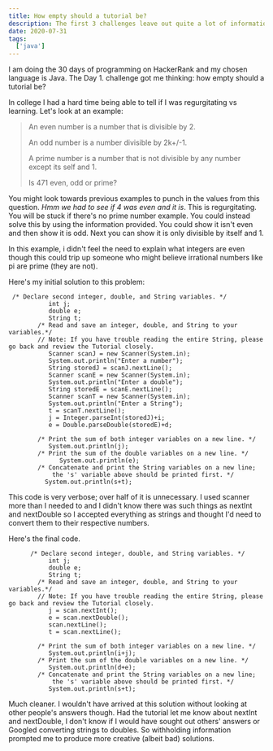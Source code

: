 ```yaml
---
title: How empty should a tutorial be?
description: The first 3 challenges leave out quite a lot of information and maybe that is good
date: 2020-07-31
tags:
  ['java']
---
```


I am doing the 30 days of programming on HackerRank and my chosen language is Java. The Day 1. challenge got me thinking: how empty should a tutorial be?

In college I had a hard time being able to tell if I was regurgitating vs learning. Let's look at an example:

>  An even number is a number that is divisible by 2.
>
> An odd number is a number divisible by 2k+/-1.
>
> A prime number is a number that is not divisible by any number except its self and 1.
>
> Is 471 even, odd or prime?

You might look towards previous examples to punch in the values from this question. *Hmm we had to see if 4 was even and it is*. This is regurgitating. You will be stuck if there's no prime number example. You could instead solve this by using the information provided. You could show it isn't even and then show it is odd. Next you can show it is only divisible by itself and 1. 

In this example, i didn't feel the need to explain what integers are even though this could trip up someone who might believe irrational numbers like pi are prime (they are not).

Here's my initial solution to this problem: 

```
 /* Declare second integer, double, and String variables. */
           int j; 
           double e;
           String t;
        /* Read and save an integer, double, and String to your variables.*/
        // Note: If you have trouble reading the entire String, please go back and review the Tutorial closely.
           Scanner scanJ = new Scanner(System.in);
           System.out.println("Enter a number");
           String storedJ = scanJ.nextLine();
           Scanner scanE = new Scanner(System.in);
           System.out.println("Enter a double");
           String storedE = scanE.nextLine();
           Scanner scanT = new Scanner(System.in);
           System.out.println("Enter a String");
           t = scanT.nextLine();
           j = Integer.parseInt(storedJ)+i;
           e = Double.parseDouble(storedE)+d;

        /* Print the sum of both integer variables on a new line. */
           System.out.println(j);
        /* Print the sum of the double variables on a new line. */
		      System.out.println(e);
        /* Concatenate and print the String variables on a new line; 
        	the 's' variable above should be printed first. */
          System.out.println(s+t);
```

This code is very verbose; over half of it is unnecessary. I used scanner more than I needed to and I didn't know there was such things as nextInt and nextDouble so I accepted everything as strings and thought I'd need to convert them to their respective numbers.

Here's the final code.

```
      /* Declare second integer, double, and String variables. */
           int j; 
           double e;
           String t;
        /* Read and save an integer, double, and String to your variables.*/
        // Note: If you have trouble reading the entire String, please go back and review the Tutorial closely.
           j = scan.nextInt();
           e = scan.nextDouble();
           scan.nextLine(); 
           t = scan.nextLine();

        /* Print the sum of both integer variables on a new line. */
           System.out.println(i+j);
        /* Print the sum of the double variables on a new line. */
		   System.out.println(d+e);
        /* Concatenate and print the String variables on a new line; 
        	the 's' variable above should be printed first. */
           System.out.println(s+t);
```

Much cleaner. I wouldn't have arrived at this solution without looking at other people's answers though. Had the tutorial let me know about nextInt and nextDouble, I don't know if I would have sought out others' answers or Googled converting strings to doubles. So withholding information prompted me to produce more creative (albeit bad) solutions. 

